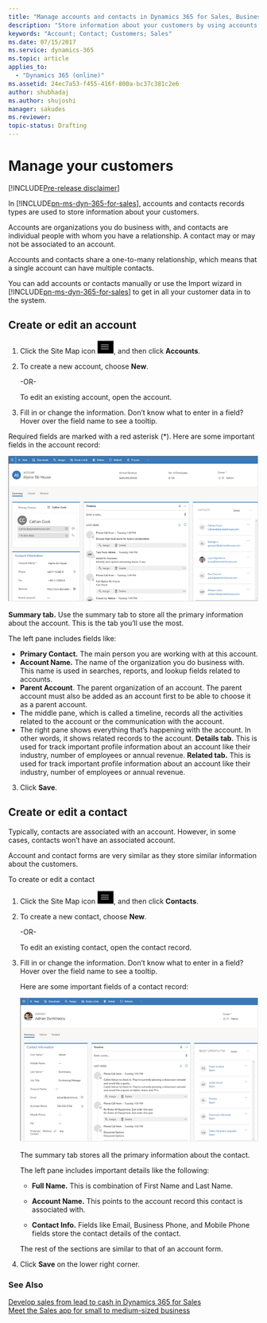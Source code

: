 ```yaml
---
title: "Manage accounts and contacts in Dynamics 365 for Sales, Business edition | Microsoft Docs"
description: "Store information about your customers by using accounts and contacts in Dynamics 365 for Sales, Business edition"
keywords: "Account; Contact; Customers; Sales"
ms.date: 07/15/2017
ms.service: dynamics-365
ms.topic: article
applies_to:
  - "Dynamics 365 (online)"
ms.assetid: 24ec7a53-f455-416f-800a-bc37c381c2e6
author: shubhadaj
ms.author: shujoshi
manager: sakudes
ms.reviewer: 
topic-status: Drafting
---
```


# Manage your customers

[!INCLUDE[Pre-release disclaimer](../includes/cc-beta-prerelease-disclaimer.md)]

In [!INCLUDE[pn-ms-dyn-365-for-sales](../includes/pn-ms-dyn-365-for-sales.md)], accounts and contacts records types are used to store information about your customers.

Accounts are organizations you do business with, and contacts are individual people with whom you have a relationship. A contact may or may not be associated to an account.

Accounts and contacts share a one-to-many relationship, which means that a single account can have multiple contacts.

You can add accounts or contacts manually or use the Import wizard in [!INCLUDE[pn-ms-dyn-365-for-sales](../includes/pn-ms-dyn-365-for-sales.md)] to get in all your customer data in to the system.

## Create or edit an account

1.  Click the Site Map icon ![Menu icon](media/Site-map-icon.png "Icon to open the site map"), and then click **Accounts**.

2.  To create a new account, choose **New**.

    -OR-
 
    To edit an existing account, open the account.

2.  Fill in or change the information. Don’t know what to enter in a field? Hover over the field name to see a tooltip.

 Required fields are marked with a red asterisk (\*). Here are some important fields in the account record:

 ![Account form showing the Summary tab](media/account-form.png "Account form showing the Summary tab")  

 **Summary tab.** Use the summary tab to store all the primary information about the account. This is the tab you’ll use the most.

 The left pane includes fields like:
  - **Primary Contact.** The main person you are working with at this account.
  - **Account Name.** The name of the organization you do business with. This name is used in searches, reports, and lookup fields related to accounts.
  - **Parent Account**. The parent organization of an account. The parent account must also be added as an account first to be able to choose it as a parent account.
  -   The middle pane, which is called a timeline, records all the activities related to the account or the communication with the account.
  -   The right pane shows everything that’s happening with the account. In other words, it shows related records to the account.
 **Details tab.** This is used for track important profile information about an account like their industry, number of employees or annual revenue.
 **Related tab.** This is used for track important profile information about an account like their industry, number of employees or annual revenue.

3.  Click **Save**.

## Create or edit a contact

Typically, contacts are associated with an account. However, in some cases, contacts won’t have an associated account.

Account and contact forms are very similar as they store similar information about the customers.

To create or edit a contact

1.  Click the Site Map icon ![Menu icon](media/Site-map-icon.png "Icon to open the site map"), and then click **Contacts**.

2.  To create a new contact, choose **New**.

    -OR-

    To edit an existing contact, open the contact record.

3.  Fill in or change the information. Don’t know what to enter in a field? Hover over the field name to see a tooltip.

    Here are some important fields of a contact record:

    ![Contact form showing the Summary tab](media/contact-form.png "Contact form showing the Summary tab")  

    The summary tab stores all the primary information about the contact.

    The left pane includes important details like the following:

    - **Full Name.** This is combination of First Name and Last Name. 

    - **Account Name.** This points to the account record this contact is associated with.

    - **Contact Info.** Fields like Email, Business Phone, and Mobile Phone fields store the contact details of the contact.

    The rest of the sections are similar to that of an account form.

4.  Click **Save** on the lower right corner.

### See Also

[Develop sales from lead to cash in Dynamics 365 for Sales](develop-sales-lead-to-cash.md)  
[Meet the Sales app for small to medium-sized business](introduction-dynamics-365-for-sales-business-edition.md)

